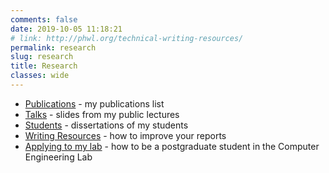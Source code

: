 ```yaml
---
comments: false
date: 2019-10-05 11:18:21 
# link: http://phwl.org/technical-writing-resources/
permalink: research
slug: research
title: Research
classes: wide
---
```


  * [Publications](/assets/papers) - my publications list
  * [Talks](talks) - slides from my public lectures
  * [Students](students) - dissertations of my students
  * [Writing Resources](writing-resources) - how to improve your reports
  * [Applying to my lab](http://phwl.org/2018/how-to-apply-to-the-computer-engineering-lab-at-the-university-of-sydney/) - how to be a postgraduate student in the Computer Engineering Lab
